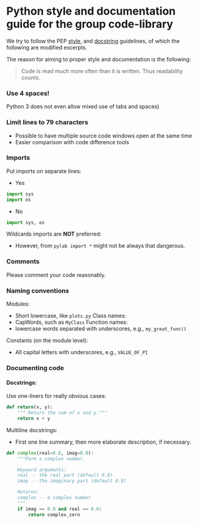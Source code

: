 # Python style and documentation guide for the group code-library

We try to follow the PEP [style](http://legacy.python.org/dev/peps/pep-0008/), 
and [docstring](http://legacy.python.org/dev/peps/pep-0257/) guidelines, of which the following are modified excerpts.

The reason for aiming to proper style and documentation is the following:

> Code is read much more often than it is written.
> Thus readability counts.


### Use 4 spaces!
Python 3 does not even allow mixed use of tabs and spaces)

### Limit lines to 79 characters
* Possible to have multiple source code windows open at the same time
* Easier comparison with code difference tools


### Imports
Put imports on separate lines:

* Yes

```python
import sys
import os
```

*  No

```python
import sys, os
```

Wildcards imports are **NOT** preferred:
* However, from `pylab import *` might not be always that dangerous.


### Comments
Please comment your code reasonably.

### Naming conventions
Modules:
* Short lowercase, like `plots.py`
Class names:
* CapWords, such as `MyClass`
Function names:
* lowercase words separated with underscores, e.g., `my_great_func()`

Constants (on the module level):
* All capital letters with underscores, e.g., `VALUE_OF_PI`

### Documenting code

#### Docstrings:

Use one-liners for really obvious cases:

```python
def return(x, y):
	""" Return the sum of x and y."""
	return x + y
```

Multiline docstrings:
* First one line summary, then more elaborate description, if necessary.

```python
def complex(real=0.0, imag=0.0):
    """Form a complex number.

    Keyword arguments:
    real -- the real part (default 0.0)
    imag -- the imaginary part (default 0.0)

    Returns:
    complex -- a complex number
    """
    if imag == 0.0 and real == 0.0:
        return complex_zero
```
